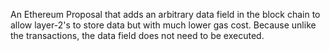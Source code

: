 An Ethereum Proposal that adds an arbitrary data field in the block chain to allow layer-2's to store data but with much lower gas cost. Because unlike the transactions, the data field does not need to be executed.